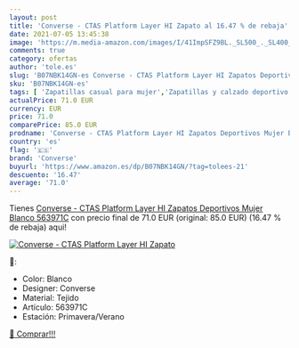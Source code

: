```yaml
---
layout: post
title: 'Converse - CTAS Platform Layer HI Zapato al 16.47 % de rebaja'
date: 2021-07-05 13:45:38
image: 'https://m.media-amazon.com/images/I/41ImpSFZ9BL._SL500_._SL400_.jpg'
comments: true
category: ofertas
author: 'tole.es'
slug: 'B07NBK14GN-es Converse - CTAS Platform Layer HI Zapatos Deportivos Mujer...'
sku: 'B07NBK14GN-es'
tags: [ 'Zapatillas casual para mujer','Zapatillas y calzado deportivo para mujer','Zapatos','Zapatos para mujer','Zapatos y complementos','converse','zapatos', ]
actualPrice: 71.0 EUR
currency: EUR
price: 71.0
comparePrice: 85.0 EUR
prodname: 'Converse - CTAS Platform Layer HI Zapatos Deportivos Mujer Blanco 563971C'
country: 'es'
flag: '🇪🇸'
brand: 'Converse'
buyurl: 'https://www.amazon.es/dp/B07NBK14GN/?tag=tolees-21'
descuento: '16.47'
average: '71.0'
---
```


Tienes [Converse - CTAS Platform Layer HI Zapatos Deportivos Mujer Blanco 563971C](https://www.amazon.es/dp/B07NBK14GN/?tag=tolees-21) con precio final de  71.0 EUR (original: 85.0 EUR) (16.47 %  de rebaja) aqui!

[![Converse - CTAS Platform Layer HI Zapato](https://m.media-amazon.com/images/I/41ImpSFZ9BL._SL500_._SL400_.jpg)](https://www.amazon.es/dp/B07NBK14GN/?tag=tolees-21)

🔎:

- Color: Blanco
- Designer: Converse
- Material: Tejido
- Artículo: 563971C
- Estación: Primavera/Verano

[🛒 Comprar!!!](https://www.amazon.es/dp/B07NBK14GN/?tag=tolees-21)
